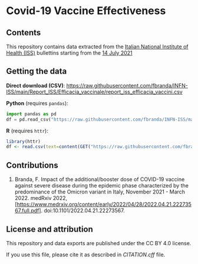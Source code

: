 # Covid-19 Vaccine Effectiveness

## Contents

This repository contains data extracted from the [Italian National Institute of Health (ISS)](https://www.iss.it/en/sorveglianze-covid-19) bullettins starting from the [14 July 2021](https://www.epicentro.iss.it/coronavirus/bollettino/Bollettino-sorveglianza-integrata-COVID-19_14-luglio-2021.pdf)

## Getting the data

**Direct download (CSV)**: https://raw.githubusercontent.com/fbranda/INFN-ISS/main/Report_ISS/Efficacia_vaccinale/report_iss_efficacia_vaccini.csv  

**Python** (requires `pandas`):
```python
import pandas as pd
df = pd.read_csv("https://raw.githubusercontent.com/fbranda/INFN-ISS/main/Report_ISS/Efficacia_vaccinale/report_iss_efficacia_vaccini.csv")
```

**R** (requires `httr`):
```r
library(httr)
df <- read.csv(text=content(GET("https://raw.githubusercontent.com/fbranda/INFN-ISS/main/Report_ISS/Efficacia_vaccinale/report_iss_efficacia_vaccini.csv")))
```

## Contributions

1. Branda, F. Impact of the additional/booster dose of COVID-19 vaccine against severe disease during the epidemic 
phase characterized by the predominance of the Omicron variant in Italy, November 2021 - March 2022. medRxiv 2022, 
[https://www.medrxiv.org/content/early/2022/04/28/2022.04.21.22273567.full.pdf]. doi:10.1101/2022.04.21.22273567. 


## License and attribution

This repository and data exports are published under the CC BY 4.0 license.

If you use this file, please cite it as described in *CITATION.cff* file.



